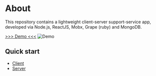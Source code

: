 # About

This repository contains a lightweight client-server support-service app, developed via Node.js, ReactJS, Mobx, Grape (ruby) and MongoDB.


[>>> Demo <<<](http://support-service.vanya.cc/dashboard/)
![Demo](https://cldup.com/2_XLLWouHo.png)

## Quick start

* [Client](client/README.md)
* [Server](server/README.md)
